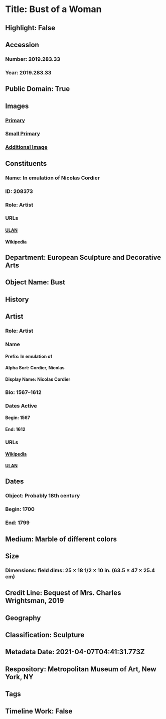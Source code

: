 # Title: Bust of a Woman
## Highlight: False
## Accession
### Number: 2019.283.33
### Year: 2019.283.33
## Public Domain: True
## Images
### [Primary](https://images.metmuseum.org/CRDImages/es/original/DP-20708-003.jpg)
### [Small Primary](https://images.metmuseum.org/CRDImages/es/web-large/DP-20708-003.jpg)
### [Additional Image](https://images.metmuseum.org/CRDImages/es/original/DP-20708-004.jpg)
## Constituents
### Name: In emulation of Nicolas Cordier
### ID: 208373
### Role: Artist
### URLs
#### [ULAN](http://vocab.getty.edu/page/ulan/500015463)
#### [Wikipedia](https://www.wikidata.org/wiki/Q3876426)
## Department: European Sculpture and Decorative Arts
## Object Name: Bust
## History
## Artist
### Role: Artist
### Name
#### Prefix: In emulation of
#### Alpha Sort: Cordier, Nicolas
#### Display Name: Nicolas Cordier
### Bio: 1567–1612
### Dates Active
#### Begin: 1567
#### End: 1612
### URLs
#### [Wikipedia](https://www.wikidata.org/wiki/Q3876426)
#### [ULAN](http://vocab.getty.edu/page/ulan/500015463)
## Dates
### Object: Probably 18th century
### Begin: 1700
### End: 1799
## Medium: Marble of different colors
## Size
### Dimensions: field dims: 25 × 18 1/2 × 10 in. (63.5 × 47 × 25.4 cm)
## Credit Line: Bequest of Mrs. Charles Wrightsman, 2019
## Geography
## Classification: Sculpture
## Metadata Date: 2021-04-07T04:41:31.773Z
## Respository: Metropolitan Museum of Art, New York, NY
## Tags
## Timeline Work: False